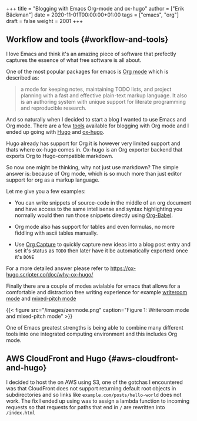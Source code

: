 +++
title = "Blogging with Emacs Org-mode and ox-hugo"
author = ["Erik Bäckman"]
date = 2020-11-01T00:00:00+01:00
tags = ["emacs", "org"]
draft = false
weight = 2001
+++

## Workflow and tools {#workflow-and-tools}

I love Emacs and think it's an amazing piece of software that prefectly captures
the essence of what free software is all about.

One of the most popular packages for emacs is [Org mode](https://orgmode.org) which is described as:

> a mode for keeping notes, maintaining TODO lists, and project planning with a
> fast and effective plain-text markup language. It also is an authoring system
> with unique support for literate programming and reproducible research.

And so naturally when I decided to start a blog I wanted to use Emacs and Org mode.
There are a few [tools](https://orgmode.org/tools.html) available for blogging with Org mode and I ended up going with [Hugo](https://gohugo.io)
and [ox-hugo](https://ox-hugo.scripter.co/).

Hugo already has support for Org it is however very limited support and thats
where ox-hugo comes in.
Ox-hugo is an Org exporter backend that exports Org to Hugo-compatible markdown.

So now one might be thinking, why not just use markdown?
The simple answer is: because of Org mode, which is so much more than just editor support for org as a markup language.

Let me give you a few examples:

-   You can write snippets of source-code in the middle of an org document and have access to the same intellisense and syntax highlighting you normally would then run those snippets directly using [Org-Babel](https://orgmode.org/worg/org-contrib/babel/).

-   Org mode also has support for tables and even formulas, no more fiddling with ascii tables manually.

-   Use [Org Capture](https://orgmode.org/manual/Capture.html) to quickly capture new ideas into a blog post entry and set it's status as `TODO` then later have it be automatically exporterd once it's `DONE`

For a more detailed answer please refer to <https://ox-hugo.scripter.co/doc/why-ox-hugo/>

Finally there are a couple of modes avialable for emacs that allows for a
comfortable and distraction free writing experience for example [writeroom mode](https://github.com/joostkremers/writeroom-mode)
and [mixed-pitch mode](https://gitlab.com/jabranham/mixed-pitch)

{{< figure src="/images/zenmode.png" caption="Figure 1: Writeroom mode and mixed-pitch mode" >}}

One of Emacs greatest strengths is being able to combine many different tools into one integrated computing environment and this includes Org mode.


## AWS CloudFront and Hugo {#aws-cloudfront-and-hugo}

I decided to host the on AWS using S3, one of the gotchas I encountered was that
CloudFront does not support returning default root objects in subdirectories and
so links like `example.com/posts/hello-world` does not work.
The fix I ended up using was to assign a lambda function to incoming requests
so that requests for paths that end in `/` are rewritten into `/index.html`
